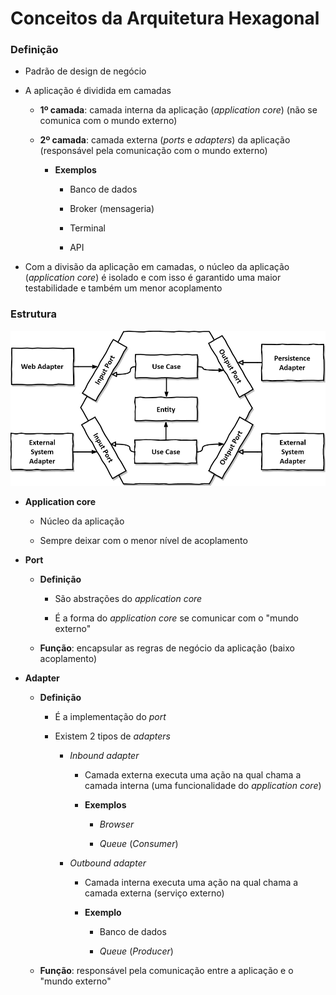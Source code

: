 # Conceitos da Arquitetura Hexagonal

### Definição

* Padrão de design de negócio

* A aplicação é dividida em camadas

  * **1º camada**: camada interna da aplicação (*application core*) (não se comunica com o mundo externo)

  * **2º camada**: camada externa (*ports* e *adapters*) da aplicação (responsável pela comunicação com o mundo externo)

    * **Exemplos**

      * Banco de dados

      * Broker (mensageria)

      * Terminal

      * API

* Com a divisão da aplicação em camadas, o núcleo da aplicação (*application core*) é isolado e com isso é garantido uma maior testabilidade e também um menor acoplamento

### Estrutura

![](./assets/hexagonal-architecture.png)

* **Application core**

  * Núcleo da aplicação

  * Sempre deixar com o menor nível de acoplamento

* **Port**

  * **Definição**

    * São abstrações do *application core*

    * É a forma do *application core* se comunicar com o "mundo externo"

  * **Função**: encapsular as regras de negócio da aplicação (baixo acoplamento)

* **Adapter**

  * **Definição**

    * É a implementação do *port*

    * Existem 2 tipos de *adapters*

      * *Inbound adapter*

        * Camada externa executa uma ação na qual chama a camada interna (uma funcionalidade do *application core*)

        * **Exemplos** 

          * *Browser*

          * *Queue* (*Consumer*)

      * *Outbound adapter*

        * Camada interna executa uma ação na qual chama a camada externa (serviço externo)

        * **Exemplo**

          * Banco de dados

          * *Queue* (*Producer*)

  * **Função**: responsável pela comunicação entre a aplicação e o "mundo externo" 